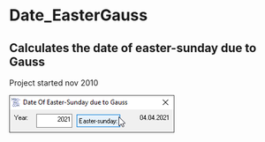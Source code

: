 # Date_EasterGauss
## Calculates the date of easter-sunday due to Gauss
Project started nov 2010  

![EasterGauss Image](Resources/EasterGauss.png "EasterGauss Image")
